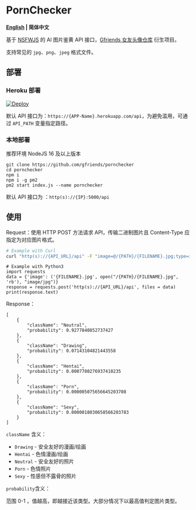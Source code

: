 # PornChecker 
<b><a href="README.md">English</a> |  简体中文 </b></p>

基于 [NSFWJS](https://github.com/infinitered/nsfwjs) 的 AI 图片鉴黄 API 接口，[Gfriends 女友头像仓库](https://github.com/gfriends/gfriends) 衍生项目。

支持常见的 `jpg`、`png`、`jpeg` 格式文件。

## 部署

### Heroku 部署
[![Deploy](https://www.herokucdn.com/deploy/button.svg)](https://heroku.com/deploy?template=https://github.com/gfriends/pornchecker)

默认 API 接口为：`https://{APP-Name}.herokuapp.com/api`，为避免滥用，可通过 `API_PATH` 变量指定路径。

### 本地部署

推荐环境 NodeJS 16 及以上版本
```
git clone https://github.com/gfriends/pornchecker
cd pornchecker
npm i
npm i -g pm2
pm2 start index.js --name pornchecker
```
默认 API 接口为 ：`http(s)://{IP}:5000/api`

## 使用
Request：使用 HTTP POST 方法请求 API，传输二进制图片且 Content-Type 应指定为对应图片格式。

```bash
# Example with Curl
curl "http(s)://{API_URL}/api" -F "image=@/{PATH}/{FILENAME}.jpg;type=image/jpg"
```

```python3
# Example with Python3
import requests
data = {'image': ('{FILENAME}.jpg', open("/{PATH}/{FILENAME}.jpg", 'rb'), "image/jpg")}
response = requests.post('http(s)://{API_URL}/api', files = data)
print(response.text)
```

Response：

```
[
    {
        "className": "Neutral",
        "probability": 0.9277840852737427
    },
    {
        "className": "Drawing",
        "probability": 0.07143104821443558
    },
    {
        "className": "Hentai",
        "probability": 0.0007780276937410235
    },
    {
        "className": "Porn",
        "probability": 0.000005075656645203708
    },
    {
        "className": "Sexy",
        "probability": 0.0000018030658566203783
    }
]
```

`className` 含义：
- `Drawing` - 安全友好的漫画/绘画
- `Hentai` - 色情漫画/绘画
- `Neutral` - 安全友好的照片
- `Porn` - 色情照片
- `Sexy` - 性感但不露骨的照片


`probability`含义：

范围 0-1 ，值越高，即越接近该类型。大部分情况下以最高值判定图片类型。